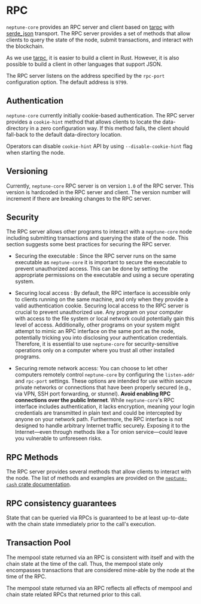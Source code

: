 # RPC
`neptune-core` provides an RPC server and client based on [tarpc](https://docs.rs/crate/tarpc) with [serde_json](https://docs.rs/crate/serde_json) transport. The RPC server provides a set of methods that allow clients to query the state of the node, submit transactions, and interact with the blockchain.

As we use [tarpc](https://docs.rs/crate/tarpc/latest), it is easier to build a client in Rust. However, it is also possible to build a client in other languages that support JSON.

The RPC server listens on the address specified by the `rpc-port` configuration option. The default address is `9799`.

## Authentication 
`neptune-core` currently initially cookie-based authentication. The RPC server provides a `cookie-hint` method that allows clients to locate the data-directory in a zero configuration way. If this method fails, the client should fall-back to the default data-directory location.  

Operators can disable `cookie-hint` API by using `--disable-cookie-hint` flag when starting the node.

## Versioning 
Currently, `neptune-core` RPC server is on version `1.0` of the RPC server. This version is hardcoded in the RPC server and client. The version number will increment if there are breaking changes to the RPC server.

## Security 

The RPC server allows other programs to interact with a `neptune-core` node including submitting transactions and querying the state of the node. This section suggests some best practices for securing the RPC server.

- Securing the executable : Since the RPC server runs on the same executable as `neptune-core` it is important to secure the executable to prevent unauthorized access. This can be done by setting the appropriate permissions on the executable and using a secure operating system.

- Securing local access : By default, the RPC interface is accessible only to clients running on the same machine, and only when they provide a valid authentication cookie. Securing local access to the RPC server is crucial to prevent unauthorized use. Any program on your computer with access to the file system or local network could potentially gain this level of access. Additionally, other programs on your system might attempt to mimic an RPC interface on the same port as the node, potentially tricking you into disclosing your authentication credentials. Therefore, it is essential to use `neptune-core` for security-sensitive operations only on a computer where you trust all other installed programs.

- Securing remote network access: You can choose to let other computers remotely control `neptune-core` by configuring the `listen-addr` and `rpc-port` settings. These options are intended for use within secure private networks or connections that have been properly secured (e.g., via VPN, SSH port forwarding, or stunnel). **Avoid enabling RPC connections over the public Internet**. While `neptune-core`'s RPC interface includes authentication, it lacks encryption, meaning your login credentials are transmitted in plain text and could be intercepted by anyone on your network path. Furthermore, the RPC interface is not designed to handle arbitrary Internet traffic securely. Exposing it to the Internet—even through methods like a Tor onion service—could leave you vulnerable to unforeseen risks.

## RPC Methods

The RPC server provides several methods that allow clients to interact with the node. The list of methods and examples are provided on the [`neptune-cash` crate documentation](https://docs.rs/neptune-cash/latest/neptune_cash/server/trait.RPC.html).

## RPC consistency guarantees
State that can be queried via RPCs is guaranteed to be at least up-to-date with the chain state immediately prior to the call's execution.

## Transaction Pool
The mempool state returned via an RPC is consistent with itself and with the chain state at the time of the call. Thus, the mempool state only encompasses transactions that are considered mine-able by the node at the time of the RPC.

The mempool state returned via an RPC reflects all effects of mempool and chain state related RPCs that returned prior to this call.
